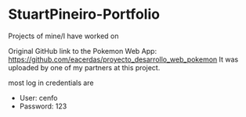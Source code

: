 # StuartPineiro-Portfolio
Projects of mine/I have worked on 

Original GitHub link to the Pokemon Web App:
https://github.com/eacerdas/proyecto_desarrollo_web_pokemon
It was uploaded by one of my partners at this project.

most log in credentials are
- User: cenfo
- Password: 123
